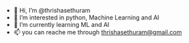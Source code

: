 - 👋 Hi, I’m @thrishasethuram
- 👀 I’m interested in python, Machine Learning and AI
- 🌱 I’m currently learning ML and AI
- 📫 you can reache me through thrishasethuram@gmail.com

<!---
thrishasethuram/thrishasethuram is a ✨ special ✨ repository because its `README.md` (this file) appears on your GitHub profile.
You can click the Preview link to take a look at your changes.
--->
